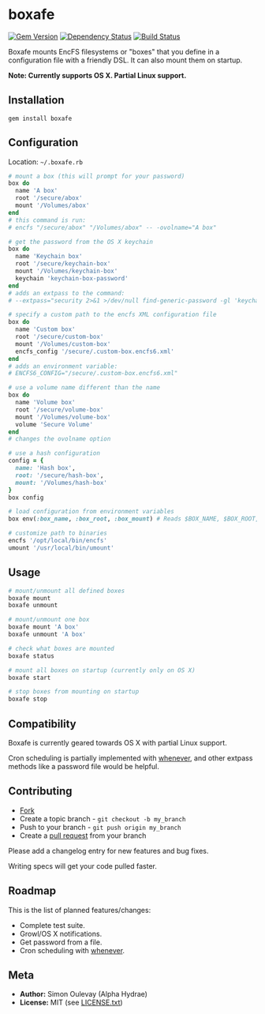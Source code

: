 # boxafe

[![Gem Version](https://badge.fury.io/rb/boxafe.png)](http://badge.fury.io/rb/boxafe)
[![Dependency Status](https://gemnasium.com/AlphaHydrae/boxafe.png)](https://gemnasium.com/AlphaHydrae/boxafe)
[![Build Status](https://secure.travis-ci.org/AlphaHydrae/boxafe.png)](http://travis-ci.org/AlphaHydrae/boxafe)

Boxafe mounts EncFS filesystems or "boxes" that you define in a configuration file with a friendly DSL.
It can also mount them on startup.

**Note: Currently supports OS X. Partial Linux support.**

## Installation

    gem install boxafe

## Configuration

Location: `~/.boxafe.rb`

```rb
# mount a box (this will prompt for your password)
box do
  name 'A box'
  root '/secure/abox'
  mount '/Volumes/abox'
end
# this command is run:
# encfs "/secure/abox" "/Volumes/abox" -- -ovolname="A box"

# get the password from the OS X keychain
box do
  name 'Keychain box'
  root '/secure/keychain-box'
  mount '/Volumes/keychain-box'
  keychain 'keychain-box-password'
end
# adds an extpass to the command:
# --extpass="security 2>&1 >/dev/null find-generic-password -gl 'keychain-box-password'

# specify a custom path to the encfs XML configuration file
box do
  name 'Custom box'
  root '/secure/custom-box'
  mount '/Volumes/custom-box'
  encfs_config '/secure/.custom-box.encfs6.xml'
end
# adds an environment variable:
# ENCFS6_CONFIG="/secure/.custom-box.encfs6.xml"

# use a volume name different than the name
box do
  name 'Volume box'
  root '/secure/volume-box'
  mount '/Volumes/volume-box'
  volume 'Secure Volume'
end
# changes the ovolname option

# use a hash configuration
config = {
  name: 'Hash box',
  root: '/secure/hash-box',
  mount: '/Volumes/hash-box'
}
box config

# load configuration from environment variables
box env(:box_name, :box_root, :box_mount) # Reads $BOX_NAME, $BOX_ROOT, $BOX_MOUNT

# customize path to binaries
encfs '/opt/local/bin/encfs'
umount '/usr/local/bin/umount'
```

## Usage

```bash
# mount/unmount all defined boxes
boxafe mount
boxafe unmount

# mount/unmount one box
boxafe mount 'A box'
boxafe unmount 'A box'

# check what boxes are mounted
boxafe status

# mount all boxes on startup (currently only on OS X)
boxafe start

# stop boxes from mounting on startup
boxafe stop
```

## Compatibility

Boxafe is currently geared towards OS X with partial Linux support.

Cron scheduling is partially implemented with [whenever](https://github.com/javan/whenever),
and other extpass methods like a password file would be helpful.

## Contributing

* [Fork](https://help.github.com/articles/fork-a-repo)
* Create a topic branch - `git checkout -b my_branch`
* Push to your branch - `git push origin my_branch`
* Create a [pull request](http://help.github.com/pull-requests/) from your branch

Please add a changelog entry for new features and bug fixes.

Writing specs will get your code pulled faster.

## Roadmap

This is the list of planned features/changes:

* Complete test suite.
* Growl/OS X notifications.
* Get password from a file.
* Cron scheduling with [whenever](https://github.com/javan/whenever).

## Meta

* **Author:** Simon Oulevay (Alpha Hydrae)
* **License:** MIT (see [LICENSE.txt](https://raw.github.com/AlphaHydrae/boxafe/master/LICENSE.txt))

